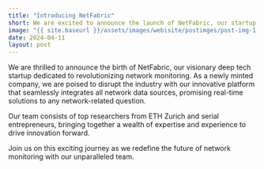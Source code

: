 ```yaml
---
title: "Introducing NetFabric"
short: We are excited to announce the launch of NetFabric, our startup to revolutionize network monitoring.
image: "{{ site.baseurl }}/assets/images/webisite/postimges/post-img-1.jpeg"
date: 2024-04-11
layout: post
---
```


We are thrilled to announce the birth of NetFabric, our visionary deep tech startup dedicated to revolutionizing network monitoring. As a newly minted company, we are poised to disrupt the industry with our innovative platform that seamlessly integrates all network data sources, promising real-time solutions to any network-related question.

Our team consists of top researchers from ETH Zurich and serial entrepreneurs, bringing together a wealth of expertise and experience to drive innovation forward.

Join us on this exciting journey as we redefine the future of network monitoring with our unparalleled team.
